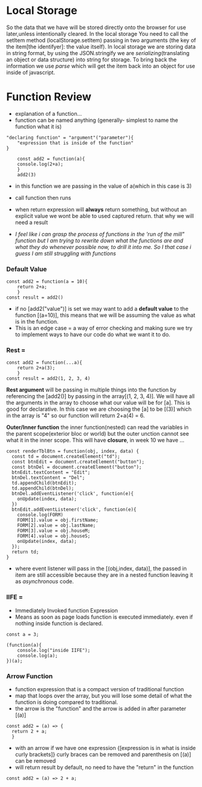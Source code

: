 # Local Storage

So the data that we have will be stored directly onto the browser for use later,unless intentionally cleared. In the local storage You need to call the setItem method (localStorage.setItem) passing in two arguments (the key of the item[the identifyer]: the value itself). In local storage we are storing data in string format, by using the JSON.stringify we are *serializing*(translating an object or data structure) into string for storage. To bring back the information we use *parse* which will get the item back into an object for use inside of javascript.

# Function Review

- explanation of a function...
- function can be named anything (generally- simplest to name the function what it is)

```
"declaring function" = "argument"("parameter"){
    "expression that is inside of the function"
}
```

```
    const add2 = function(a){
    console.log(2+a);
    }
    add2(3)
```

- in this function we are passing in the value of a(which in this case is 3)
- call function then runs
- when return expression will **always** return something, but without an explicit value we wont be able to used captured return. that why we will need a result

- *I feel like i can grasp the process of functions in the 'run of the mill" function but I am trying to rewrite down what the functions are and what they do whenever possible now, to drill it into me. So I that case i guess I am still struggling with functions*

### Default Value

```
const add2 = function(a = 10){
    return 2+a;
    }
const result = add2()
```

- if no [add2("value")] is set we may want to add a **default value** to the function [(a=10)], this means that we will be assuming the value as what is in the function.
- This is an edge case = a way of error checking and making sure we try to implement ways to have our code do what we want it to do.

### Rest =

```
const add2 = function(...a){
    return 2+a(3);
    }
const result = add2(1, 2, 3, 4)
```

**Rest argument** will be passing in multiple things into the function by referencing the [add2()] by passing in the array[(1, 2, 3, 4)]. We will have all the arguments in the array to choose what our value will be for [a]. This is good for declarative. In this case we are choosing the [a] to be [(3)] which in the array is "4" so our function will return 2+a(4) = 6.  

**Outer/Inner function** the inner function(nested) can read the variables in the parent scope(exterior bloc or world) but the outer unction cannot see what it in the inner scope. This will have **closure**, in week 10 we have ...

```
const renderTblBtn = function(obj, index, data) {
  const td = document.createElement("td");
  const btnEdit = document.createElement("button");
  const btnDel = document.createElement("button");
  btnEdit.textContent = "Edit";
  btnDel.textContent = "Del";
  td.appendChild(btnEdit);
  td.appendChild(btnDel);
  btnDel.addEventListener('click', function(e){
    onUpdate(index, data);
  })
  btnEdit.addEventListener('click', function(e){
    console.log(FORM)
    FORM[1].value = obj.firstName;
    FORM[2].value = obj.lastName;
    FORM[3].value = obj.houseM;
    FORM[4].value = obj.houseS;
    onUpdate(index, data);
  });
  return td;
}
```

- where event listener will pass in the [(obj,index, data)], the passed in item are still accessible because they are in a nested function leaving it as *asynchronous* code.

### **IIFE** =

- Immediately Invoked function Expression
- Means as soon as page loads function is executed immediately. even if nothing inside function is declared.

```
const a = 3;

(function(a){
    console.log("inside IIFE");
    console.log(a);
})(a);
```

### Arrow Function

- function expression that is a compact version of traditional function
- map that loops over the array, but you will lose some detail of what the function is doing compared to traditional.
- the arrow is the "function" and the arrow is added in after parameter [(a)]

```
const add2 = (a) => {
  return 2 + a;
  }
```

- with an arrow if we have one expression {[expression is in what is inside curly brackets]} curly braces can be removed and parenthesis on [(a)] can be removed
- will return result by default, no need to have the "return" in the function

```
const add2 = (a) => 2 + a;
```
